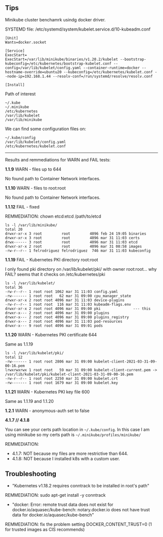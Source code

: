 ## Tips

Minikube cluster benchamrk usindg docker driver.

SYSTEMD file: /etc/systemd/system/kubelet.service.d/10-kubeadm.conf

~~~
[Unit]
Wants=docker.socket

[Service]
ExecStart=
ExecStart=/var/lib/minikube/binaries/v1.20.2/kubelet --bootstrap-kubeconfig=/etc/kubernetes/bootstrap-kubelet.conf --config=/var/lib/kubelet/config.yaml --container-runtime=docker --hostname-override=ubuntu20 --kubeconfig=/etc/kubernetes/kubelet.conf --node-ip=192.168.1.44 --resolv-conf=/run/systemd/resolve/resolv.conf

[Install]
~~~

Path of interest

~~~
~/.kube
~/.minikube
/etc/kubernetes
/var/lib/kubelet
/var/lib/minikube
~~~

We can find some configuration files on:

~~~
~/.kube/config
/var/lib/kubelet/config.yaml
/etc/kubernetes/kubelet.conf
~~~

---

Results and remmediations for WARN and FAIL tests:

**1.1.9** WARN - files up to 644

No found path to Container Network interfaces.

**1.1.10** WARN - files to root:root

No found path to Container Network interfaces.

**1.1.12** FAIL - fixed

REMMEDIATION: chown etcd:etcd /path/to/etcd

~~~
ls -l /var/lib/minikube/
total 20
drwxr-xr-x 3 root         root         4096 feb 24 19:05 binaries
drwxr-xr-x 3 root         root         4096 mar 31 11:03 certs
drwx------ 3 root         root         4096 mar 31 11:03 etcd
drwxr-xr-x 2 root         root         4096 mar 31 08:58 images
-rw-r--r-- 1 felrodriguez felrodriguez  746 mar 31 11:03 kubeconfig
~~~

**1.1.19** FAIL - Kubernetes PKI directory root:root

I only found pki directory on /var/lib/kubelet/pki/ with owner root:root... why FAIL? seems that it checks on /etc/kubernetes/pki

~~~
ls -l /var/lib/kubelet/
total 36
-rw-r--r-- 1 root root 1062 mar 31 11:03 config.yaml
-rw------- 1 root root   62 mar 31 09:00 cpu_manager_state
drwxr-xr-x 2 root root 4096 mar 31 11:03 device-plugins
-rw-r--r-- 1 root root  116 mar 31 11:03 kubeadm-flags.env
drwxr-xr-x 2 root root 4096 mar 31 09:00 pki               --- this
drwxr-x--- 2 root root 4096 mar 31 09:00 plugins
drwxr-x--- 2 root root 4096 mar 31 09:00 plugins_registry
drwxr-x--- 2 root root 4096 mar 31 11:03 pod-resources
drwxr-x--- 9 root root 4096 mar 31 09:01 pods
~~~

**1.1.20** WARN - Kubernetes PKI certificate 644

Same as 1.1.19

~~~
ls -l /var/lib/kubelet/pki/
total 12
-rw------- 1 root root 2806 mar 31 09:00 kubelet-client-2021-03-31-09-00-16.pem
lrwxrwxrwx 1 root root   59 mar 31 09:00 kubelet-client-current.pem -> /var/lib/kubelet/pki/kubelet-client-2021-03-31-09-00-16.pem
-rw-r--r-- 1 root root 2250 mar 31 09:00 kubelet.crt
-rw------- 1 root root 1679 mar 31 09:00 kubelet.key
~~~

**1.1.21** WARN - Kubernetes PKI key file 600

Same as 1.1.19 and 1.1.20

**1.2.1** WARN - anonymous-auth set to false


**4.1.7 // 4.1.8**

You can see your certs path location in `~/.kube/config`. In this case I am using minikube so my certs path is `~/.minikube/profiles/minikube/`

REMMEDIATION: 

- 4.1.7: NOT because my files are more restrictive than 644.
- 4.1.8: NOT because I installed k8s with a custom user.

## Troubleshooting

- "Kubernetes v1.18.2 requires conntrack to be installed in root's path"

REMMEDIATION: sudo apt-get install -y conntrack

- "docker: Error: remote trust data does not exist for docker.io/aquasec/kube-bench: notary.docker.io does not have trust data for docker.io/aquasec/kube-bench"

REMMEDIATION: fix the problem setting DOCKER_CONTENT_TRUST=0 (1 for trusted images as CIS recommends)
